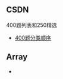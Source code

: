 

## CSDN

400题列表和250精选

*  [400题分类顺序](https://cspiration.com/leetcodeClassification)


## Array

*  